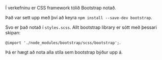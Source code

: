 Í verkefninu er CSS framework tólið Bootstrap notað.

Það var sett upp með því að keyra `npm install --save-dev bootstrap`.

Svo er það notað í `styles.scss`. Allt bootstrap library er sótt með þessari skipan:

`@import './node_modules/bootstrap/scss/bootstrap';`.

Þá er hægt að nota alla stíla sem bootstrap býður upp á.
